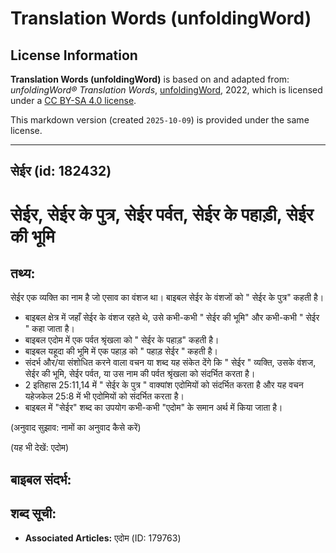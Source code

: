 # Translation Words (unfoldingWord)

## License Information

**Translation Words (unfoldingWord)** is based on and adapted from: _unfoldingWord® Translation Words_, [unfoldingWord](https://unfoldingword.org/utw), 2022, which is licensed under a [CC BY-SA 4.0 license](https://creativecommons.org/licenses/by-sa/4.0/legalcode.en).

This markdown version (created `2025-10-09`) is provided under the same license.



--------------------------------

## सेईर (id: 182432)

**सेईर, सेईर के पुत्र, सेईर पर्वत, सेईर के पहाड़ी, सेईर की भूमि**
=================================================================

तथ्य:
-----

सेईर एक व्यक्ति का नाम है जो एसाव का वंशज था। बाइबल सेईर के वंशजों को " सेईर के पुत्र" कहती है।

* बाइबल क्षेत्र में जहाँ सेईर के वंशज रहते थे, उसे कभी\-कभी " सेईर की भूमि" और कभी\-कभी " सेईर " कहा जाता है।
* बाइबल एदोम में एक पर्वत श्रृंखला को " सेईर के पहाड़" कहती है।
* बाइबल यहूदा की भूमि में एक पहाड़ को " पहाड़ सेईर " कहती है।
* संदर्भ और/या संशोधित करने वाला वचन या शब्द यह संकेत देंगे कि " सेईर " व्यक्ति, उसके वंशज, सेईर की भूमि, सेईर पर्वत, या उस नाम की पर्वत श्रृंखला को संदर्भित करता है।
* 2 इतिहास 25:11,14 में " सेईर के पुत्र " वाक्यांश एदोमियों को संदर्भित करता है और यह वचन यहेजकेल 25:8 में भी एदोमियों को संदर्भित करता है।
* बाइबल में "सेईर" शब्द का उपयोग कभी\-कभी "एदोम" के समान अर्थ में किया जाता है।

(अनुवाद सुझाव: नामों का अनुवाद कैसे करें)

(यह भी देखें: एदोम)

**बाइबल संदर्भ:**
-----------------

**शब्द सूची:**
--------------

* **Associated Articles:** एदोम (ID: 179763)


